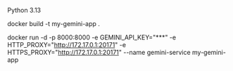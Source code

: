 Python 3.13

docker build -t my-gemini-app .

docker run -d -p 8000:8000 -e GEMINI_API_KEY="***" -e HTTP_PROXY="http://172.17.0.1:20171" -e HTTPS_PROXY="http://172.17.0.1:20171" --name gemini-service my-gemini-app
